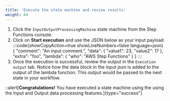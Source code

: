 ```yaml
---
title: 'Execute the state machine and review results'
weight: 84
---
```


1. Click the `InputOutputProcessingMachine` state machine from the Step Functions console.
2. Click on **Start execution** and use the JSON below as your input payload.
:::code{showCopyAction=true showLineNumbers=false language=json}
{
   "comment": "An input comment.",
   "data": {
      "value1": 23,
      "value2": 17
   },
   "extra": "foo",
   "lambda": {
      "who": "AWS Step Functions"
   }
}
:::
3. Once the execution is successful, review the output in the `Execution output` tab. Notice how the data block in the input json is added to the output of the lambda function. This output would be passed to the next state in your workflow.

::alert[**Congratulations!** You have executed a state machine using the using the Input and Output data processing features.]{type="success"}